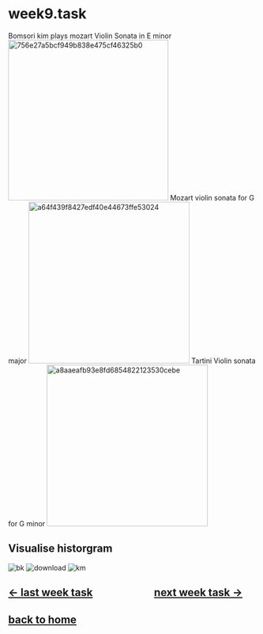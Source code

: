 # week9.task
Bomsori kim plays mozart Violin Sonata in E minor
<img width="324" alt="756e27a5bcf949b838e475cf46325b0" src="https://github.com/letian7/MCA-2023/assets/146345116/c7f73994-4f0c-4a87-bbe6-cd5b1ca9112b">
Mozart violin sonata for G major
<img width="326" alt="a64f439f8427edf40e44673ffe53024" src="https://github.com/letian7/MCA-2023/assets/146345116/0fb97f5c-75cb-43c8-ab15-c29ddbe67663">
Tartini Violin sonata for G minor
<img width="326" alt="a8aaeafb93e8fd6854822123530cebe" src="https://github.com/letian7/MCA-2023/assets/146345116/a905716b-2778-431b-b66e-224bb658fc40">

## Visualise historgram
![bk](https://github.com/letian7/MCA-2023/assets/146345116/6235dbd5-7761-42ea-8bdb-c841e9cd5137)
![download](https://github.com/letian7/MCA-2023/assets/146345116/4cef5c37-2f19-4a75-bc5e-5837e3cd2576)
![km](https://github.com/letian7/MCA-2023/assets/146345116/eb8f3d6d-9ddb-418b-b2c3-d33c6edb303b)
## [&larr; last week task](week8.md) &nbsp;&nbsp;&nbsp; &nbsp;&nbsp;&nbsp; &nbsp;&nbsp;&nbsp; &nbsp;&nbsp;&nbsp; &nbsp;&nbsp;&nbsp; &nbsp;&nbsp;&nbsp; [next week task &rarr;](week10.md)
## [back to home](README.md)


